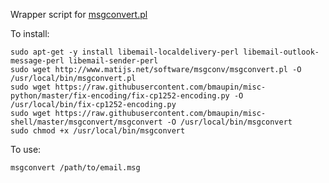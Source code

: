 Wrapper script for [msgconvert.pl](http://www.matijs.net/software/msgconv/)

To install:

    sudo apt-get -y install libemail-localdelivery-perl libemail-outlook-message-perl libemail-sender-perl
    sudo wget http://www.matijs.net/software/msgconv/msgconvert.pl -O /usr/local/bin/msgconvert.pl
    sudo wget https://raw.githubusercontent.com/bmaupin/misc-python/master/fix-encoding/fix-cp1252-encoding.py -O /usr/local/bin/fix-cp1252-encoding.py
    sudo wget https://raw.githubusercontent.com/bmaupin/misc-shell/master/msgconvert/msgconvert -O /usr/local/bin/msgconvert
    sudo chmod +x /usr/local/bin/msgconvert
    
To use:

    msgconvert /path/to/email.msg
